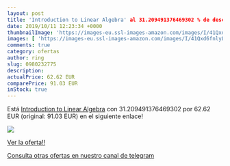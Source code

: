 ```yaml
---
layout: post
title: 'Introduction to Linear Algebra' al 31.209491376469302 % de descuento
date: 2019/10/11 12:23:34 +0000
thumbnailImage: 'https://images-eu.ssl-images-amazon.com/images/I/41Qxd6fnlyL._SL200_.jpg'
images: [ 'https://images-eu.ssl-images-amazon.com/images/I/41Qxd6fnlyL._SL200_.jpg' ]
comments: true
category: ofertas
author: ring
slug: 0980232775
description:
actualPrice: 62.62 EUR
comparePrice: 91.03 EUR
inStock: true
---
```


Está [Introduction to Linear Algebra](https://www.amazon.com/dp/0980232775/?tag=redken08-20) con 31.209491376469302 por 62.62 EUR (original: 91.03 EUR) en el siguiente enlace!

[![](https://images-eu.ssl-images-amazon.com/images/I/41Qxd6fnlyL._SL200_.jpg)](https://www.amazon.com/dp/0980232775/?tag=redken08-20)

[Ver la oferta!!](https://www.amazon.com/dp/0980232775/?tag=redken08-20)

[Consulta otras ofertas en nuestro canal de telegram](https://t.me/s/ofertas25)
